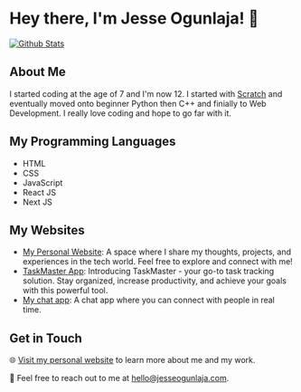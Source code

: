 # Hey there, I'm Jesse Ogunlaja! 👋

[![Github Stats](https://github-readme-stats.vercel.app/api?username=JesseOgunlaja&show_icons=true&count_private=true&hide=contribs)](https://github.com/JesseOgunlaja)

## About Me
I started coding at the age of 7 and I'm now 12. I started with [Scratch](https://scratch.mit.edu) and eventually moved onto beginner Python then C++ and finially to Web Development.
I really love coding and hope to go far with it.

## My Programming Languages
- HTML
- CSS
- JavaScript
- React JS
- Next JS

## My Websites
- [My Personal Website](https://jesseogunlaja.com): A space where I share my thoughts, projects, and experiences in the tech world. Feel free to explore and connect with me!
- [TaskMaster App](https://taskmasterapp.com): Introducing TaskMaster - your go-to task tracking solution. Stay organized, increase productivity, and achieve your goals with this powerful tool.
- [My chat app](https://whispernet.chat): A chat app where you can connect with people in real time.

## Get in Touch
🌐 [Visit my personal website](https://jesseogunlaja.com) to learn more about me and my work.

📧 Feel free to reach out to me at [hello@jesseogunlaja.com](mailto:hello@jesseogunlaja.com).
